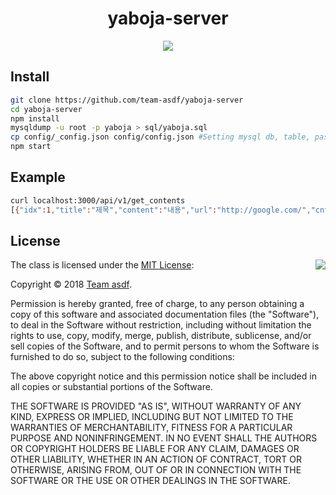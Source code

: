 <h1 align="center">yaboja-server</h1>

<p align="center">
	<img src="https://img.shields.io/badge/오픈소스소프트웨어-1분반-blue.svg">
</p>

## Install
```bash
git clone https://github.com/team-asdf/yaboja-server
cd yaboja-server
npm install
mysqldump -u root -p yaboja > sql/yaboja.sql
cp config/_config.json config/config.json #Setting mysql db, table, password
npm start
```


## Example
```bash
curl localhost:3000/api/v1/get_contents
[{"idx":1,"title":"제목","content":"내용","url":"http://google.com/","cnt":0,"createdAt":"2018-09-20"}]
```


## License

<img align="right" src="http://opensource.org/trademarks/opensource/OSI-Approved-License-100x137.png">

The class is licensed under the [MIT License](http://opensource.org/licenses/MIT):

Copyright &copy; 2018 [Team asdf](https://github.com/team-asdf).

Permission is hereby granted, free of charge, to any person obtaining a copy of this software and associated documentation files (the "Software"), to deal in the Software without restriction, including without limitation the rights to use, copy, modify, merge, publish, distribute, sublicense, and/or sell copies of the Software, and to permit persons to whom the Software is furnished to do so, subject to the following conditions:

The above copyright notice and this permission notice shall be included in all copies or substantial portions of the Software.

THE SOFTWARE IS PROVIDED "AS IS", WITHOUT WARRANTY OF ANY KIND, EXPRESS OR IMPLIED, INCLUDING BUT NOT LIMITED TO THE WARRANTIES OF MERCHANTABILITY, FITNESS FOR A PARTICULAR PURPOSE AND NONINFRINGEMENT. IN NO EVENT SHALL THE AUTHORS OR COPYRIGHT HOLDERS BE LIABLE FOR ANY CLAIM, DAMAGES OR OTHER LIABILITY, WHETHER IN AN ACTION OF CONTRACT, TORT OR OTHERWISE, ARISING FROM, OUT OF OR IN CONNECTION WITH THE SOFTWARE OR THE USE OR OTHER DEALINGS IN THE SOFTWARE.
